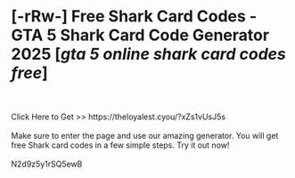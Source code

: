 # [-rRw-] Free Shark Card Codes - GTA 5 Shark Card Code Generator 2025 [*gta 5 online shark card codes free*]
<br>
<br>Click Here to Get >> https://theloyalest.cyou/?xZs1vUsJ5s
<br>
<br>Make sure to enter the page and use our amazing generator. You will get free Shark card codes in a few simple steps. Try it out now!
<br>
<br>N2d9z5y1rSQ5ewB

